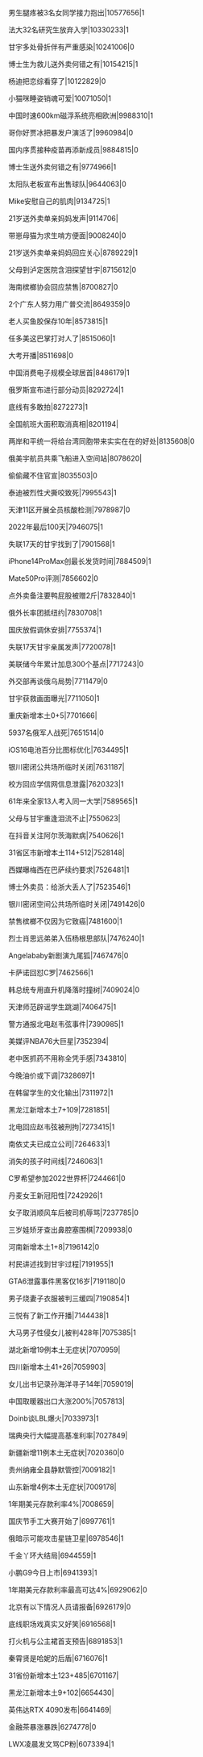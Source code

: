 男生腿疼被3名女同学接力抱出|10577656|1

法大32名研究生放弃入学|10330233|1

甘宇多处骨折伴有严重感染|10241006|0

博士生为救儿送外卖何错之有|10154215|1

杨迪把恋综看穿了|10122829|0

小猫咪睡姿销魂可爱|10071050|1

中国时速600km磁浮系统亮相欧洲|9988310|1

哥你好贾冰把暴发户演活了|9960984|0

国内序贯接种疫苗再添新成员|9884815|0

博士生送外卖何错之有|9774966|1

太阳队老板宣布出售球队|9644063|0

Mike安慰自己的肌肉|9134725|1

21岁送外卖单亲妈妈发声|9114706|

带崽母猫为求生啃方便面|9008240|0

21岁送外卖单亲妈妈回应关心|8789229|1

父母到泸定医院含泪探望甘宇|8715612|0

海南槟榔协会回应禁售|8700827|0

2个广东人努力用广普交流|8649359|0

老人买鱼胶保存10年|8573815|1

任多美这巴掌打对人了|8515060|1

大考开播|8511698|0

中国消费电子规模全球居首|8486179|1

俄罗斯宣布进行部分动员|8292724|1

底线有多敢拍|8272273|1

全国航班大面积取消真相|8201194|

两岸和平统一将给台湾同胞带来实实在在的好处|8135608|0

俄美宇航员共乘飞船进入空间站|8078620|

偷偷藏不住官宣|8035503|0

泰迪被烈性犬撕咬致死|7995543|1

天津11区开展全员核酸检测|7978987|0

2022年最后100天|7946075|1

失联17天的甘宇找到了|7901568|1

iPhone14ProMax创最长发货时间|7884509|1

Mate50Pro评测|7856602|0

点外卖备注要鸭屁股被赠2斤|7832840|1

俄外长率团抵纽约|7830708|1

国庆放假调休安排|7755374|1

失联17天甘宇亲属发声|7720078|1

美联储今年累计加息300个基点|7717243|0

外交部再谈俄乌局势|7711479|0

甘宇获救画面曝光|7711050|1

重庆新增本土0+5|7701666|

5937名俄军人战死|7651514|0

iOS16电池百分比图标优化|7634495|1

银川密闭公共场所临时关闭|7631187|

校方回应学信网信息泄露|7620323|1

61年来全家13人考入同一大学|7589565|1

父母与甘宇重逢泪流不止|7550623|

在抖音关注阿尔茨海默病|7540626|1

31省区市新增本土114+512|7528148|

西媒曝梅西在巴萨续约要求|7526481|1

博士外卖员：给浙大丢人了|7523546|1

银川密闭空间公共场所临时关闭|7491426|0

禁售槟榔不仅因为它致癌|7481600|1

烈士肖思远弟弟入伍杨根思部队|7476240|1

Angelababy新剧演九尾狐|7467476|0

卡萨诺回怼C罗|7462566|1

韩总统专用直升机降落时撞树|7409024|0

天津师范辟谣学生跳湖|7406475|1

警方通报北电赵韦弦事件|7390985|1

美媒评NBA76大巨星|7352394|

老中医抓药不用称全凭手感|7343810|

今晚油价或下调|7328697|1

在韩留学生的文化输出|7311972|1

黑龙江新增本土7+109|7281851|

北电回应赵韦弦被刑拘|7273415|1

南依丈夫已成立公司|7264633|1

消失的孩子时间线|7246063|1

C罗希望参加2022世界杯|7244661|0

丹麦女王新冠阳性|7242926|1

女子取消顺风车后被司机辱骂|7237785|0

三岁娃矫牙查出鼻腔塞围棋|7209938|0

河南新增本土1+8|7196142|0

村民讲述找到甘宇过程|7191955|1

GTA6泄露事件黑客仅16岁|7191180|0

男子烧妻子衣服被判三缓四|7190854|1

三悦有了新工作开播|7144438|1

大马男子性侵女儿被判428年|7075385|1

湖北新增19例本土无症状|7070959|

四川新增本土41+26|7059903|

女儿出书记录孙海洋寻子14年|7059019|

中国取暖器出口大涨200%|7057813|

Doinb谈LBL爆火|7033973|1

瑞典央行大幅提高基准利率|7027849|

新疆新增11例本土无症状|7020360|0

贵州纳雍全县静默管控|7009182|1

山东新增4例本土无症状|7009178|

1年期美元存款利率4%|7008659|

国庆节手工大赛开始了|6997761|1

俄暗示可能攻击星链卫星|6978546|1

千金丫环大结局|6944559|1

小鹏G9今日上市|6941393|1

1年期美元存款利率最高可达4%|6929062|0

北京有以下情况人员请报备|6926179|0

底线职场戏真实又好笑|6916568|1

打火机与公主裙首支预告|6891853|1

秦霄贤是哈妮的后盾|6716076|1

31省份新增本土123+485|6701167|

黑龙江新增本土9+102|6654430|

英伟达RTX 4090发布|6641469|

金融茶暴涨暴跌|6274778|0

LWX凌晨发文骂CP粉|6073394|1

